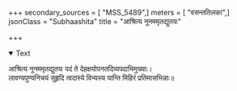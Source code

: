 +++
secondary_sources = [ "MSS_5489",]
meters = [ "वसन्ततिलका",]
jsonClass = "Subhaashita"
title = "आश्रित्य नूनममृतद्युतयः"

+++

<details open><summary>Text</summary>

आश्रित्य नूनममृतद्युतयः पदं ते देहक्षयोपनतदिव्यपदाभिमुख्याः।  
लावण्यपुण्यनिचयं सुहृदि त्वदास्ये विन्यस्य यान्ति मिहिरं प्रतिमासभिन्नाः॥
</details>
